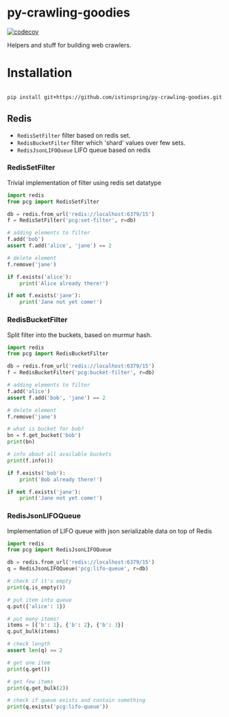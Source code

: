 # py-crawling-goodies

[![codecov](https://codecov.io/gh/istinspring/py-crawling-goodies/branch/master/graph/badge.svg)](https://codecov.io/gh/istinspring/py-crawling-goodies)


Helpers and stuff for building web crawlers.

# Installation

```bash

pip install git+https://github.com/istinspring/py-crawling-goodies.git
```


## Redis

- `RedisSetFilter` filter based on redis set.
- `RedisBucketFilter` filter which 'shard' values over few sets.
- `RedisJsonLIFOQueue` LIFO queue based on redis


### RedisSetFilter

Trivial implementation of filter using redis set datatype

```python
import redis
from pcg import RedisSetFilter

db = redis.from_url('redis://localhost:6379/15')
f = RedisSetFilter('pcg:set-filter', r=db)

# adding elements to filter
f.add('bob')
assert f.add('alice', 'jane') == 2

# delete element
f.remove('jane')

if f.exists('alice'):
    print('Alice already there!')

if not f.exists('jane'):
    print('Jane not yet come!')
```

### RedisBucketFilter

Split filter into the buckets, based on murmur hash.

```python
import redis
from pcg import RedisBucketFilter

db = redis.from_url('redis://localhost:6379/15')
f = RedisBucketFilter('pcg:bucket-filter', r=db)

# adding elements to filter
f.add('alice')
assert f.add('bob', 'jane') == 2

# delete element
f.remove('jane')

# what is bucket for bob?
bn = f.get_bucket('bob')
print(bn)

# info about all available buckets
print(f.info())

if f.exists('bob'):
    print('Bob already there!')

if not f.exists('jane'):
    print('Jane not yet come!')
```

### RedisJsonLIFOQueue

Implementation of LIFO queue with json serializable data on top of Redis

```python
import redis
from pcg import RedisJsonLIFOQueue

db = redis.from_url('redis://localhost:6379/15')
q = RedisJsonLIFOQueue('pcg:lifo-queue', r=db)

# check if it's empty
print(q.is_empty())

# put item into queue
q.put({'alice': 1})

# put many items!
items = [{'b': 1}, {'b': 2}, {'b': 3}]
q.put_bulk(items)

# check length
assert len(q) == 2

# get one item
print(q.get())

# get few items
print(q.get_bulk(2))

# check if queue exists and contain something
print(q.exists('pcg:lifo-queue'))
```
